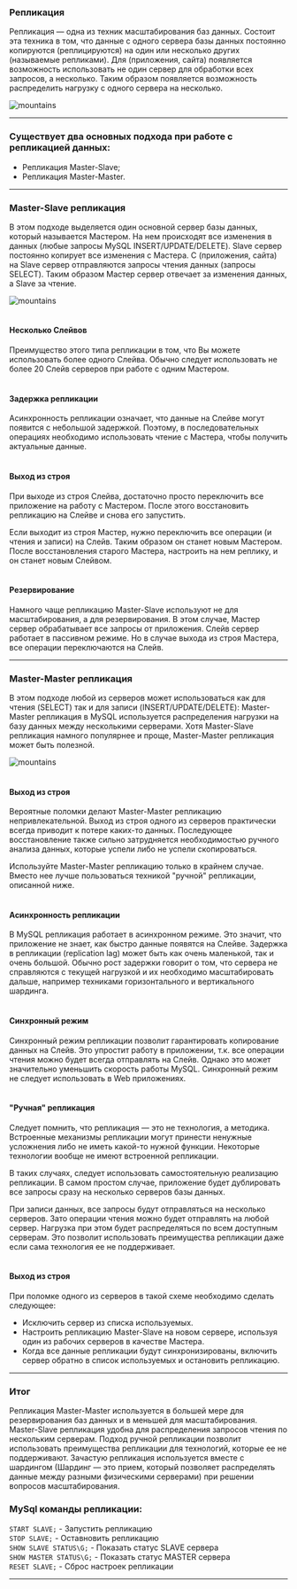 ### **Репликация**
Репликация — одна из техник масштабирования баз данных. 
Состоит эта техника в том, что данные с одного сервера базы данных постоянно копируются (реплицируются) на один или несколько других (называемые репликами). 
Для (приложения, сайта) появляется возможность использовать не один сервер для обработки всех запросов, а несколько.
Таким образом появляется возможность распределить нагрузку с одного сервера на несколько.

![mountains](./img/replication1.png)
***

### **Существует два основных подхода при работе с репликацией данных:**
* Репликация Master-Slave;
* Репликация Master-Master.
***

### **Master-Slave репликация** <br />
В этом подходе выделяется один основной сервер базы данных, который называется Мастером.
На нем происходят все изменения в данных (любые запросы MySQL INSERT/UPDATE/DELETE).
Slave сервер постоянно копирует все изменения с Мастера.
С (приложения, сайта) на Slave сервер отправляются запросы чтения данных (запросы SELECT). 
Таким образом Мастер сервер отвечает за изменения данных, а Slave за чтение.

![mountains](./img/replication2.png)
<br /><br />
#### Несколько Слейвов
Преимущество этого типа репликации в том, что Вы можете использовать более одного Слейва. 
Обычно следует использовать не более 20 Слейв серверов при работе с одним Мастером.
<br /><br />
#### Задержка репликации
Асинхронность репликации означает, что данные на Слейве могут появится с небольшой задержкой. 
Поэтому, в последовательных операциях необходимо использовать чтение с Мастера, чтобы получить актуальные данные.
<br /><br />
#### Выход из строя
При выходе из строя Слейва, достаточно просто переключить все приложение на работу с Мастером. 
После этого восстановить репликацию на Слейве и снова его запустить.

Если выходит из строя Мастер, нужно переключить все операции (и чтения и записи) на Слейв.
Таким образом он станет новым Мастером. После восстановления старого Мастера, настроить на нем реплику, и он станет новым Слейвом.
<br /><br />
#### Резервирование
Намного чаще репликацию Master-Slave используют не для масштабирования, а для резервирования.
В этом случае, Мастер сервер обрабатывает все запросы от приложения.
Слейв сервер работает в пассивном режиме.
Но в случае выхода из строя Мастера, все операции переключаются на Слейв.
***


### **Master-Master репликация** <br />
В этом подходе любой из серверов может использоваться как для чтения (SELECT) так и для записи (INSERT/UPDATE/DELETE):
Master-Master репликация в MySQL используется распределения нагрузки на базу данных между несколькими серверами.
Хотя Master-Slave репликация намного популярнее и проще, Master-Master репликация может быть полезной.

![mountains](./img/replication5.png)
<br /><br />
#### Выход из строя
Вероятные поломки делают Master-Master репликацию непривлекательной.
Выход из строя одного из серверов практически всегда приводит к потере каких-то данных.
Последующее восстановление также сильно затрудняется необходимостью ручного анализа данных, которые успели либо не успели скопироваться.

Используйте Master-Master репликацию только в крайнем случае.
Вместо нее лучше пользоваться техникой "ручной" репликации, описанной ниже.
<br /><br />
#### Асинхронность репликации
В MySQL репликация работает в асинхронном режиме. 
Это значит, что приложение не знает, как быстро данные появятся на Слейве.
Задержка в репликации (replication lag) может быть как очень маленькой, так и очень большой.
Обычно рост задержки говорит о том, что сервера не справляются с текущей нагрузкой и их необходимо масштабировать дальше, например техниками горизонтального и вертикального шардинга.
<br /><br />
#### Синхронный режим
Синхронный режим репликации позволит гарантировать копирование данных на Слейв.
Это упростит работу в приложении, т.к. все операции чтения можно будет всегда отправлять на Слейв.
Однако это может значительно уменьшить скорость работы MySQL.
Синхронный режим не следует использовать в Web приложениях.
<br /><br />
#### "Ручная" репликация
Следует помнить, что репликация — это не технология, а методика. Встроенные механизмы репликации могут принести ненужные усложнения либо не иметь какой-то нужной функции. Некоторые технологии вообще не имеют встроенной репликации.

В таких случаях, следует использовать самостоятельную реализацию репликации.
В самом простом случае, приложение будет дублировать все запросы сразу на несколько серверов базы данных.

При записи данных, все запросы будут отправляться на несколько серверов.
Зато операции чтения можно будет отправлять на любой сервер.
Нагрузка при этом будет распределяться по всем доступным серверам.
Это позволит использовать преимущества репликации даже если сама технология ее не поддерживает.
<br /><br />
#### Выход из строя
При поломке одного из серверов в такой схеме необходимо сделать следующее:
* Исключить сервер из списка используемых.
* Настроить репликацию Master-Slave на новом сервере, используя один из рабочих серверов в качестве Мастера.
* Когда все данные репликации будут синхронизированы, включить сервер обратно в список используемых и остановить репликацию.
***

### **Итог** <br />
Репликация Master-Master используется в большей мере для резервирования баз данных и в меньшей для масштабирования.
Master-Slave репликация удобна для распределения запросов чтения по нескольким серверам.
Подход ручной репликации позволит использовать преимущества репликации для технологий, которые ее не поддерживают.
Зачастую репликация используется вместе с шардингом (Шардинг — это прием, который позволяет распределять данные между разными физическими серверами) при решении вопросов масштабирования.
 
### **MySql команды репликации:** <br />
`START SLAVE;` - Запустить репликацию <br />
`STOP SLAVE;` - Оставновить репликацию <br />
`SHOW SLAVE STATUS\G;` - Показать статус SLAVE сервера <br />
`SHOW MASTER STATUS\G;` - Показать статус MASTER сервера<br />
`RESET SLAVE;` - Сброс настроек репликации <br />
***
